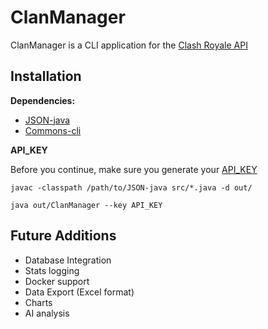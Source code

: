 # ClanManager
ClanManager is a CLI application for the [Clash Royale API](https://developer.clashroyale.com/)
## Installation
**Dependencies:**
- [JSON-java](https://github.com/stleary/JSON-java)
- [Commons-cli](https://github.com/apache/commons-cli)

**API_KEY**

Before you continue, make sure you generate your [API_KEY](https://developer.clashroyale.com)

`javac -classpath /path/to/JSON-java src/*.java -d out/`

`java out/ClanManager --key API_KEY`

## Future Additions

- Database Integration
- Stats logging
- Docker support
- Data Export (Excel format)
- Charts
- AI analysis